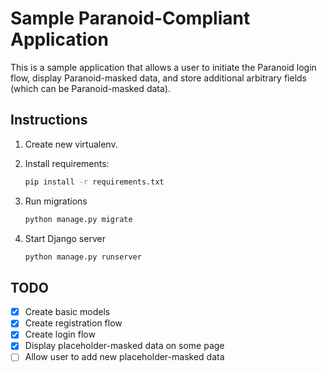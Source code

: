 # Sample Paranoid-Compliant Application

This is a sample application that allows a user to initiate the Paranoid login flow, display
Paranoid-masked data, and store additional arbitrary fields (which can be Paranoid-masked data).

## Instructions

1. Create new virtualenv.
2. Install requirements:

   ```sh
   pip install -r requirements.txt
   ```

3. Run migrations

   ```sh
   python manage.py migrate
   ```

4. Start Django server

   ```sh
   python manage.py runserver
   ```

## TODO

- [x] Create basic models
- [x] Create registration flow
- [x] Create login flow
- [x] Display placeholder-masked data on some page
- [ ] Allow user to add new placeholder-masked data

